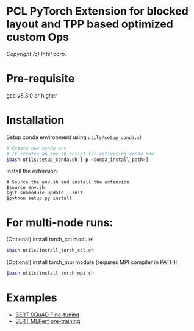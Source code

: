 PCL PyTorch Extension for blocked layout and TPP based optimized custom Ops
=================================================================================
*Copyright (c) Intel corp.*

# Pre-requisite
gcc v8.3.0 or higher

# Installation
Setup conda environment using `utils/setup_conda.sh`

```bash
# Create new conda env 
# It creates an env.sh script for activating conda env
$bash utils/setup_conda.sh [-p <conda_install_path>]
```

Install the extension:
```
# Source the env.sh and install the extension
$source env.sh
$git submodule update --init
$python setup.py install
```

# For multi-node runs:
(Optional) install torch_ccl module:
```bash
$bash utils/install_torch_ccl.sh
```

(Optional) install torch_mpi module (requires MPI compiler in PATH):
```bash
$bash utils/install_torch_mpi.sh
```

# Examples
- [BERT SQuAD Fine-tuning](examples/bert/squad/README.txt)
- [BERT MLPerf pre-training](examples/bert/pretrain_mlperf/README.txt)
